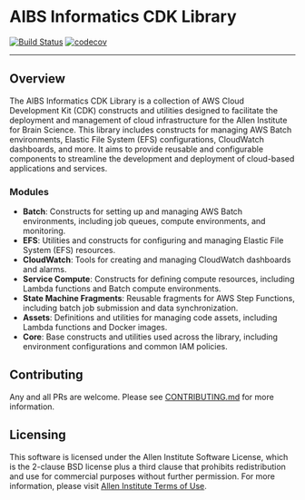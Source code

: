 # AIBS Informatics CDK Library

[![Build Status](https://github.com/AllenInstitute/aibs-informatics-cdk-lib/actions/workflows/build.yml/badge.svg)](https://github.com/AllenInstitute/aibs-informatics-cdk-lib/actions/workflows/build.yml)
[![codecov](https://codecov.io/gh/AllenInstitute/aibs-informatics-cdk-lib/graph/badge.svg?token=5XCVULUK3E)](https://codecov.io/gh/AllenInstitute/aibs-informatics-cdk-lib)

---

## Overview

The AIBS Informatics CDK Library is a collection of AWS Cloud Development Kit (CDK) constructs and utilities designed to facilitate the deployment and management of cloud infrastructure for the Allen Institute for Brain Science. This library includes constructs for managing AWS Batch environments, Elastic File System (EFS) configurations, CloudWatch dashboards, and more. It aims to provide reusable and configurable components to streamline the development and deployment of cloud-based applications and services.

### Modules

- **Batch**: Constructs for setting up and managing AWS Batch environments, including job queues, compute environments, and monitoring.
- **EFS**: Utilities and constructs for configuring and managing Elastic File System (EFS) resources.
- **CloudWatch**: Tools for creating and managing CloudWatch dashboards and alarms.
- **Service Compute**: Constructs for defining compute resources, including Lambda functions and Batch compute environments.
- **State Machine Fragments**: Reusable fragments for AWS Step Functions, including batch job submission and data synchronization.
- **Assets**: Definitions and utilities for managing code assets, including Lambda functions and Docker images.
- **Core**: Base constructs and utilities used across the library, including environment configurations and common IAM policies.

## Contributing

Any and all PRs are welcome. Please see [CONTRIBUTING.md](CONTRIBUTING.md) for more information.

## Licensing

This software is licensed under the Allen Institute Software License, which is the 2-clause BSD license plus a third clause that prohibits redistribution and use for commercial purposes without further permission. For more information, please visit [Allen Institute Terms of Use](https://alleninstitute.org/terms-of-use/).